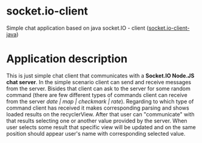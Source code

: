 # socket.io-client

<p>
Simple chat application based on java socket.IO - client (<a href="https://github.com/socketio/socket.io-client-java">socket.io-client-java</a>)
</p>

# Application description
<p>
This is just simple chat client that communicates with a <b>Socket.IO Node.JS chat server</b>. In the simple scenario client can send and receive messages from the server. Bisides that client can ask to the server for some random command (there are few different types of commands client can receive from the server <i>date | map | checkmark | rate</i>). Regarding to which type of command client has received it makes corresponding parsing and shows loaded results on the recyclerView. After that user can "communicate" with that results selecting one or another value provided by the server. When user selects some result that specific view will be updated and on the same position should appear user's name with corresponding selected value.    
</p>

